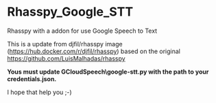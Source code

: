 # Rhasspy_Google_STT
Rhasspy with a addon for use Google Speech to Text

This is a update from djfil/rhasspy image (https://hub.docker.com/r/djfil/rhasspy) based on the original https://github.com/LuisMalhadas/rhasspy

<b>Yous must update GCloudSpeech\google-stt.py with the path to your credentials.json.</b>

I hope that help you ;-)

